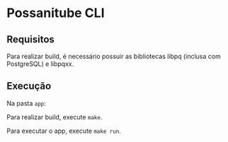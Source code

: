 # Possanitube CLI

## Requisitos

Para realizar build, é necessário possuir as bibliotecas libpq (inclusa com PostgreSQL) e libpqxx.

## Execução

Na pasta `app`:

Para realizar build, execute `make`.

Para executar o app, execute `make run`.

